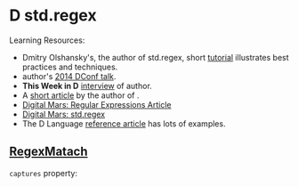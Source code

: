 D std.regex
===========

Learning Resources:

* Dmitry Olshansky's, the author of std.regex, short [tutorial](https://dlang.org/articles/regular-expression.html) illustrates best practices and techniques.
*  author's [2014 DConf talk](https://archive.org/details/dconf2014-day01-talk04).
* **This Week in D** [interview](http://arsdnet.net/this-week-in-d/jun-28.html) of  author.
* A [short article](https://dlang.org/blog/author/dmitryolshansky/) by the author of .
* [Digital Mars: Regular Expressions Article](https://www.digitalmars.com/d/2.0/regular-expression.html)
* [Digital Mars: std.regex](https://www.digitalmars.com/d/2.0/phobos/std_regex.html)
* The D Language  [reference article](https://dlang.org/phobos/std\_regex.html) has lots of examples.


## [RegexMatach](https://dlang.org/library/std/regex/regex\_match.html)

`captures` property:


